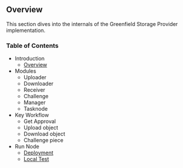 ## Overview
This section dives into the internals of the Greenfield Storage Provider implementation.

### Table of Contents

- Introduction
  - [Overview](introduction/overview.md)
- Modules
  - Uploader
  - Downloader
  - Receiver
  - Challenge
  - Manager
  - Tasknode
- Key Workflow
  - Get Approval
  - Upload object
  - Download object
  - Challenge piece
- Run Node
  - [Deployment](docs/tutorial/01-deployment.md)
  - [Local Test](docs/tutorial/03-localup.md) 
